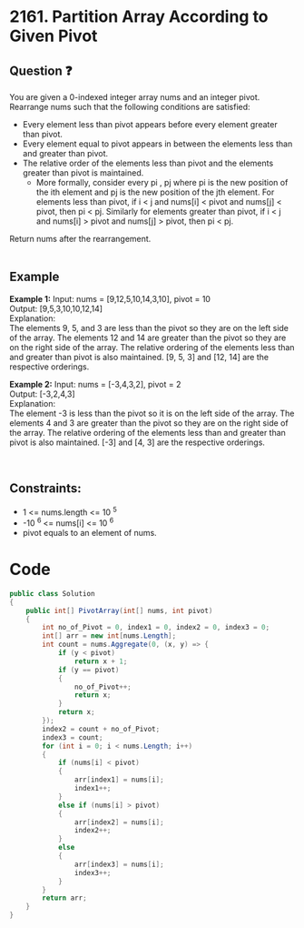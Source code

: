 # 2161. Partition Array According to Given Pivot
## Question ❓ <br>
You are given a 0-indexed integer array nums and an integer pivot. Rearrange nums such that the following conditions are satisfied:

- Every element less than pivot appears before every element greater than pivot.
- Every element equal to pivot appears in between the elements less than and greater than pivot.
- The relative order of the elements less than pivot and the elements greater than pivot is maintained.
   - More formally, consider every pi , pj where pi is the new position of the ith element and pj is the new position of the jth element. For elements less than pivot, if i < j and nums[i] < pivot and nums[j] < pivot, then pi < pj. Similarly for elements greater than pivot, if i < j and nums[i] > pivot and nums[j] > pivot, then pi < pj.



Return nums after the rearrangement.
<br><br>

## Example

__Example 1:__
Input: nums = [9,12,5,10,14,3,10], pivot = 10   
Output: [9,5,3,10,10,12,14]  
Explanation:   
The elements 9, 5, and 3 are less than the pivot so they are on the left side of the array.
The elements 12 and 14 are greater than the pivot so they are on the right side of the array.
The relative ordering of the elements less than and greater than pivot is also maintained. [9, 5, 3] and [12, 14] are the respective orderings.
<br>

__Example 2:__  Input: nums = [-3,4,3,2], pivot = 2    
Output: [-3,2,4,3]       
Explanation:   
The element -3 is less than the pivot so it is on the left side of the array.
The elements 4 and 3 are greater than the pivot so they are on the right side of the array.
The relative ordering of the elements less than and greater than pivot is also maintained. [-3] and [4, 3] are the respective orderings.
<br>



    
<br>
  
## Constraints:

- 1 <= nums.length <= 10 <sup> 5</sup>
- -10 <sup> 6 </sup> <= nums[i] <= 10 <sup> 6</sup>
- pivot equals to an element of nums.

# Code
```C#
public class Solution
{
    public int[] PivotArray(int[] nums, int pivot)
    {
        int no_of_Pivot = 0, index1 = 0, index2 = 0, index3 = 0;
        int[] arr = new int[nums.Length];
        int count = nums.Aggregate(0, (x, y) => {
            if (y < pivot)
                return x + 1;
            if (y == pivot)
            {
                no_of_Pivot++;
                return x;
            }
            return x;
        });
        index2 = count + no_of_Pivot;
        index3 = count;
        for (int i = 0; i < nums.Length; i++)
        {
            if (nums[i] < pivot)
            {
                arr[index1] = nums[i];
                index1++;
            }
            else if (nums[i] > pivot)
            {
                arr[index2] = nums[i];
                index2++;
            }
            else
            {
                arr[index3] = nums[i];
                index3++;
            }
        }
        return arr;
    }
}
```
